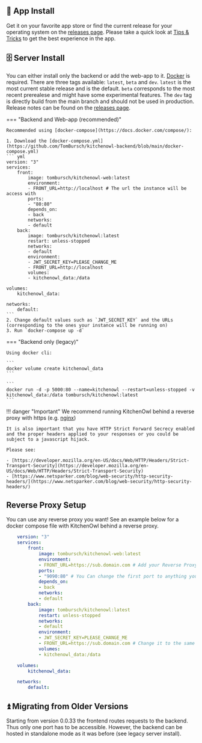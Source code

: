 ## :robot: App Install

Get it on your favorite app store or find the current release for your operating system on the [releases page](https://github.com/TomBursch/kitchenowl/releases).
Please take a quick look at [Tips & Tricks](tips-and-tricks.md) to get the best experience in the app.

## 🗄️ Server Install

You can either install only the backend or add the web-app to it. [Docker](https://docs.docker.com/engine/install/) is required.
There are three tags available: `latest`, `beta` and `dev`. `latest` is the most current stable release and is the default. `beta` corresponds to the most recent prerealese and might have some experimental features. The `dev` tag is directly build from the main branch and should not be used in production. Release notes can be found on the [releases page](https://github.com/TomBursch/kitchenowl/releases).

=== "Backend and Web-app (recommended)"

    Recommended using [docker-compose](https://docs.docker.com/compose/):

    1. Download the [docker-compose.yml](https://github.com/TomBursch/kitchenowl-backend/blob/main/docker-compose.yml)
    ``` yml
    version: "3"
    services:
        front:
            image: tombursch/kitchenowl-web:latest
            environment:
            - FRONT_URL=http://localhost # The url the instance will be access with
            ports:
            - "80:80"
            depends_on:
            - back
            networks:
            - default
        back:
            image: tombursch/kitchenowl:latest
            restart: unless-stopped
            networks:
            - default
            environment:
            - JWT_SECRET_KEY=PLEASE_CHANGE_ME
            - FRONT_URL=http://localhost
            volumes:
            - kitchenowl_data:/data

    volumes:
        kitchenowl_data:

    networks:
        default:
    ```
    2. Change default values such as `JWT_SECRET_KEY` and the URLs (corresponding to the ones your instance will be running on)
    3. Run `docker-compose up -d`

=== "Backend only (legacy)"

    Using docker cli:

    ```
    docker volume create kitchenowl_data
    ```

    ```
    docker run -d -p 5000:80 --name=kitchenowl --restart=unless-stopped -v kitchenowl_data:/data tombursch/kitchenowl:latest
    ```

!!! danger "Important"
    We recommend running KitchenOwl behind a reverse proxy with https (e.g. [nginx](https://nginx.org/en/docs/http/configuring_https_servers.html]))

    It is also important that you have HTTP Strict Forward Secrecy enabled and the proper headers applied to your responses or you could be subject to a javascript hijack.

    Please see:

    - [https://developer.mozilla.org/en-US/docs/Web/HTTP/Headers/Strict-Transport-Security](https://developer.mozilla.org/en-US/docs/Web/HTTP/Headers/Strict-Transport-Security)
    - [https://www.netsparker.com/blog/web-security/http-security-headers/](https://www.netsparker.com/blog/web-security/http-security-headers/)

## Reverse Proxy Setup

You can use any reverse proxy you want!
See an example below for a docker compose file with KitchenOwl behind a reverse proxy.

``` yml title="Example docker compose"
    version: "3"
    services:
        front:
            image: tombursch/kitchenowl-web:latest
            environment:
            - FRONT_URL=https://sub.domain.com # Add your Reverse Proxy domain here
            ports:
            - "9090:80" # You Can change the first port to anything you want just make sure you change the backend to match it
            depends_on:
            - back
            networks:
            - default
        back:
            image: tombursch/kitchenowl:latest
            restart: unless-stopped
            networks:
            - default
            environment:
            - JWT_SECRET_KEY=PLEASE_CHANGE_ME
            - FRONT_URL=https://sub.domain.com # Change it to the same URL you have set for the frontend
            volumes:
            - kitchenowl_data:/data

    volumes:
        kitchenowl_data:

    networks:
        default:
```

## ⏫ Migrating from Older Versions

Starting from version 0.0.33 the frontend routes requests to the backend. Thus only one port has to be accessible. However, the backend can be hosted in standalone mode as it was before (see legacy server install).

